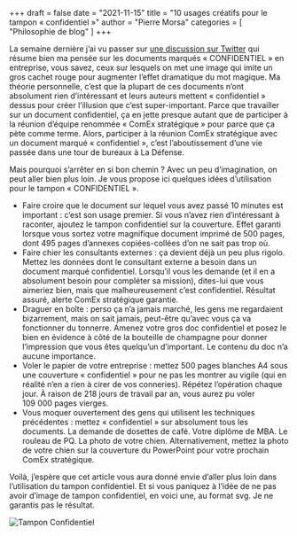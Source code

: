 +++
draft       = false
date        = "2021-11-15"
title       = "10 usages créatifs pour le tampon « confidentiel »"
author      = "Pierre Morsa"
categories  = [ "Philosophie de blog" ]
+++

La semaine dernière j’ai vu passer sur [une discussion sur Twitter](https://twitter.com/bortzmeyer/status/1457700396093280256) qui résume bien ma pensée sur les documents marqués « CONFIDENTIEL » en entreprise, vous savez, ceux sur lesquels on met une image qui imite un gros cachet rouge pour augmenter l’effet dramatique du mot magique. Ma théorie personnelle, c’est que la plupart de ces documents n’ont absolument rien d’intéressant et leurs auteurs mettent « confidentiel » dessus pour créer l’illusion que c’est super-important. Parce que travailler sur un document confidentiel, ça en jette presque autant que de participer à la réunion d’équipe renommée « ComEx stratégique » pour parce que ça pète comme terme. Alors, participer à la réunion ComEx stratégique avec un document marqué « confidentiel », c’est l’aboutissement d’une vie passée dans une tour de bureaux à La Défense.

Mais pourquoi s’arrêter en si bon chemin ? Avec un peu d’imagination, on peut aller bien plus loin. Je vous propose ici quelques idées d’utilisation pour le tampon « CONFIDENTIEL ».

* Faire croire que le document sur lequel vous avez passé 10 minutes est important : c’est son usage premier. Si vous n’avez rien d’intéressant à raconter, ajoutez le tampon confidentiel sur la couverture. Effet garanti lorsque vous sortez votre magnifique document imprimé de 500 pages, dont 495 pages d’annexes copiées-collées d’on ne sait pas trop où.
* Faire chier les consultants externes : ça devient déjà un peu plus rigolo. Mettez les données dont le consultant externe a besoin dans un document marqué confidentiel. Lorsqu’il vous les demande (et il en a absolument besoin pour compléter sa mission), dites-lui que vous aimeriez bien, mais que malheureusement c’est confidentiel. Résultat assuré, alerte ComEx stratégique garantie.
* Draguer en boîte : perso ça n’a jamais marché, les gens me regardaient bizarrement, mais on sait jamais, peut-être qu’avec vous ça va fonctionner du tonnerre. Amenez votre gros doc confidentiel et posez le bien en évidence à côté de la bouteille de champagne pour donner l’impression que vous êtes quelqu’un d’important. Le contenu du doc n’a aucune importance.
* Voler le papier de votre entreprise : mettez 500 pages blanches A4 sous une couverture « confidentiel » pour ne pas les montrer au vigile (qui en réalité n’en a rien à cirer de vos conneries). Répétez l’opération chaque jour. À raison de 218 jours de travail par an, vous aurez pu voler 109 000 pages vierges.
* Vous moquer ouvertement des gens qui utilisent les techniques précédentes : mettez « confidentiel » sur absolument tous les documents. La demande de dosettes de café. Votre diplôme de MBA. Le rouleau de PQ. La photo de votre chien. Alternativement, mettez la photo de votre chien sur la couverture du PowerPoint pour votre prochain ComEx stratégique.

Voilà, j’espère que cet article vous aura donné envie d’aller plus loin dans l’utilisation du tampon confidentiel. Et si vous paniquez à l’idée de ne pas avoir d’image de tampon confidentiel, en voici une, au format svg. Je ne garantis pas le résultat.

![Tampon Confidentiel](/pictures/2021/11/confidentiel.svg)
